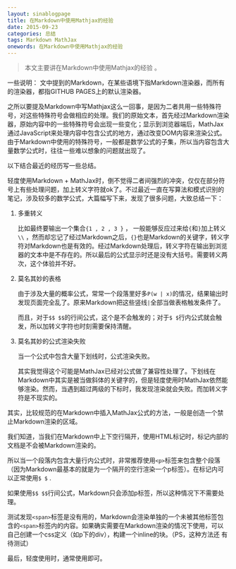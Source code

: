```yaml
---
layout: sinablogpage
title: 在Markdown中使用Mathjax的经验
date: 2015-09-23
categories: 总结
tags: Markdown MathJax
onewords: 在Markdown中使用Mathjax的经验
---
```

> 本文主要讲在Markdown中使用Mathjax的经验 。

一些说明： 文中提到的Markdown，在某些语境下指Markdown渲染器，而所有的渲染器，都指GITHUB PAGES上的默认渲染器。



之所以要提及Markdown中写Mathjax这么一回事，是因为二者共用一些特殊符号，对这些特殊符号会做相应的处理。我们的原始文本，首先经过Markdown渲染器，原始内容中的一些特殊符号会出现一些变化；显示到浏览器端后，MathJax通过JavaScript来处理内容中包含公式的地方，通过改变DOM内容来渲染公式。由于Markdown中使用的特殊符号，一般都是数学公式的子集，所以当内容包含大量数学公式时，往往一些难以想象的问题就出现了。

以下结合最近的经历写一些总结。

轻度使用Markdown + MathJax时，倒不觉得二者间强烈的冲突，仅仅在部分符号上有些处理问题，加上转义字符就ok了。不过最近一直在写算法和模式识别的笔记，涉及较多的数学公式，大篇幅写下来，发现了很多问题，大致总结一下：

1. 多重转义

    比如最终要输出一个集合`{1 , 2 , 3 }` ， 一般能够反应过来给`{`和`}`加上转义`\\` ，然而却忘记了经过Markdown之后，`{}`也是Markdown的关键字，转义字符对Markdown也是有效的。经过Markdown处理后，转义字符在输出到浏览器的文本中是不存在的。所以最后的公式显示时还是没有大括号。需要转义两次，这个体验并不好。

2. 莫名其妙的表格

    由于涉及大量的概率公式，常常一个段落里好多`P(w | x)`的情况，结果输出时发现页面完全乱了。原来Markdown把这些竖线`|`全部当做表格触发条件了。

    而且，对于`$$ $$`的行间公式，这个是不会触发的；对于`$ $`行内公式就会触发，所以加转义字符也时刻需要保持清醒。

3. 莫名其妙的公式渲染失败

    当一个公式中包含大量下划线时，公式渲染失败。

    其实我觉得这个可能是MathJax已经对公式做了兼容性处理了。下划线在Markdown中其实是被当做斜体的关键字的，但是轻度使用时MathJax依然能够渲染。然而，当遇到超过两级的下标时，我发现渲染就会失败。而加转义字符是不现实的。 


其实，比较规范的在Markdown中插入MathJax公式的方法，一般是创造一个禁止Markdown渲染的区域。

我们知道，当我们在Markdown中上下空行隔开，使用HTML标记时，标记内部的文档是不会被Markdown渲染的。

所以当一个段落内包含大量行内公式时，非常推荐使用`<p>`标签来包含整个段落（因为Markdown最基本的就是为一个隔开的空行渲染一个p标签）。在标记内可以正常使用`$ $`
.

如果使用`$$ $$`行间公式，Markdown只会添加p标签，所以这种情况下不需要处理。

测试发现`<span>`标签是没有用的，Markdown会渲染单独的一个未被其他标签包含的`<span>`标签内的内容。如果确实需要在Markdown渲染的情况下使用，可以自己创建一个css定义（如p下的div），构建一个inline的块。（PS，这种方法还 有待测试）

最后，轻度使用时，通常使用即可。